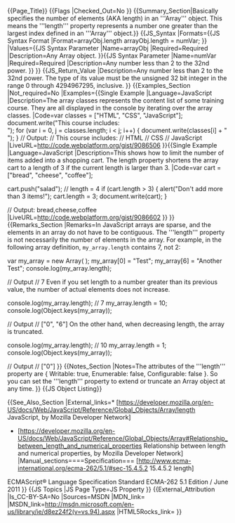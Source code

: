 {{Page_Title}}
{{Flags
|Checked_Out=No
}}
{{Summary_Section|Basically specifies the number of elements (AKA length) in an '''Array''' object. This means the '''length''' property represents a number one greater than the largest index defined in an '''Array''' object.}}
{{JS_Syntax
|Formats={{JS Syntax Format
|Format=arrayObj.length
arrayObj.length = numVar;
}}
|Values={{JS Syntax Parameter
|Name=arrayObj
|Required=Required
|Description=Any Array object.
}}{{JS Syntax Parameter
|Name=numVar
|Required=Required
|Description=Any number less than 2 to the 32nd power.
}}
}}
{{JS_Return_Value
|Description=Any number less than 2 to the 32nd power. The type of its value must be the unsigned 32 bit integer in the range 0 through 4294967295, inclusive.
}}
{{Examples_Section
|Not_required=No
|Examples={{Single Example
|Language=JavaScript
|Description=The array classes represents the content list of some training course. They are all displayed in the console by iterating over the array classes.
|Code=var classes = ["HTML", "CSS", "JavaScript"];
document.write("This course includes:<br>");
for (var i = 0, j = classes.length; i < j; i++) {
    document.write(classes[i] + "<br>");
}
// Output: 
// This course includes:
// HTML
// CSS
// JavaScript
|LiveURL=http://code.webplatform.org/gist/9086506
}}{{Single Example
|Language=JavaScript
|Description=This shows how to limit the number of items added into a shopping cart. The length property shortens the array cart to a length of 3 if the current length is larger than 3.
|Code=var cart = ["bread", "cheese", "coffee"];

cart.push("salad"); // length = 4
if (cart.length > 3) {
    alert("Don't add more than 3 items!");
    cart.length = 3;
    document.write(cart);
}

// Output: bread,cheese,coffee
|LiveURL=http://code.webplatform.org/gist/9086602
}}
}}
{{Remarks_Section
|Remarks=In JavaScript arrays are sparse, and the elements in an array do not have to be contiguous. The '''length''' property is not necessarily the number of elements in the array. For example, in the following array definition, <code>my_array.length</code> contains 7, not 2:

 var my_array = new Array( );
 my_array[0] = "Test";
 my_array[6] = "Another Test";
 console.log(my_array.length);
 
 // Output
 // 7
Even if you set length to a number greater than its previous value, the number of actual elements does not increase.

 console.log(my_array.length); // 7
 my_array.length = 10;
 console.log(Object.keys(my_array));
 
 // Output
 // ["0", "6"]
On the other hand, when decreasing length, the array is truncated.

 console.log(my_array.length); // 10
 my_array.length = 1;
 console.log(Object.keys(my_array));
 
 // Output
 // ["0"]
}}
{{Notes_Section
|Notes=The attributes of the '''length''' property are { Writable: true, Enumerable: false, Configurable: false }. So you can set the '''length''' property to extend or truncate an Array object at any time.
}}
{{JS Object Listing}}

{{See_Also_Section
|External_links=* [https://developer.mozilla.org/en-US/docs/Web/JavaScript/Reference/Global_Objects/Array/length JavaScript, by Mozilla Developer Network]
* [https://developer.mozilla.org/en-US/docs/Web/JavaScript/Reference/Global_Objects/Array#Relationship_between_length_and_numerical_properties Relationship between length and numerical properties, by Mozilla Developer Network]
|Manual_sections====Specification===
[http://www.ecma-international.org/ecma-262/5.1/#sec-15.4.5.2 15.4.5.2 length]

ECMAScript® Language Specification
Standard ECMA-262
5.1 Edition / June 2011
}}
{{JS Topics
|JS Page Type=JS Property
}}
{{External_Attribution
|Is_CC-BY-SA=No
|Sources=MSDN
|MDN_link=
|MSDN_link=http://msdn.microsoft.com/en-us/library/ie/d8ez24f2(v=vs.94).aspx
|HTML5Rocks_link=
}}